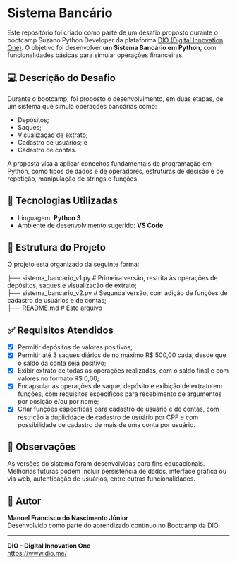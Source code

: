 # Sistema Bancário

Este repositório foi criado como parte de um desafio proposto durante o bootcamp Suzano Python Developer da plataforma [DIO (Digital Innovation One)](https://www.dio.me/). O objetivo foi desenvolver **um Sistema Bancário em Python**, com funcionalidades básicas para simular operações financeiras.

## 💻 Descrição do Desafio

Durante o bootcamp, foi proposto o desenvolvimento, em duas etapas, de um sistema que simula operações bancárias como:

- Depósitos;
- Saques;
- Visualização de extrato;
- Cadastro de usuários; e
- Cadastro de contas.

A proposta visa a aplicar conceitos fundamentais de programação em Python, como tipos de dados e de operadores, estruturas de decisão e de repetição, manipulação de strings e funções.

## 🚀 Tecnologias Utilizadas

- Linguagem: **Python 3**
- Ambiente de desenvolvimento sugerido: **VS Code**

## 📁 Estrutura do Projeto

O projeto está organizado da seguinte forma:

├── sistema_bancario_v1.py # Primeira versão, restrita às operações de depósitos, saques e visualização de extrato;  
├── sistema_bancario_v2.py # Segunda versão, com adição de funções de cadastro de usuários e de contas;  
├── README.md # Este arquivo

## ✅ Requisitos Atendidos

- [x] Permitir depósitos de valores positivos;
- [x] Permitir até 3 saques diários de no máximo R$ 500,00 cada, desde que o saldo da conta seja positivo;
- [x] Exibir extrato de todas as operações realizadas, com o saldo final e com valores no formato R$ 0,00;
- [x] Encapsular as operações de saque, depósito e exibição de extrato em funções, com requisitos específicos para recebimento de argumentos por posição e/ou por nome;
- [x] Criar funções específicas para cadastro de usuário e de contas, com restrição à duplicidade de cadastro de usuário por CPF e com possibilidade de cadastro de mais de uma conta por usuário. 

## 📌 Observações

As versões do sistema foram desenvolvidas para fins educacionais. Melhorias futuras podem incluir persistência de dados, interface gráfica ou via web, autenticação de usuários, entre outras funcionalidades.

## 🧠 Autor

**Manoel Francisco do Nascimento Júnior**  
Desenvolvido como parte do aprendizado contínuo no Bootcamp da DIO.

---

**DIO - Digital Innovation One**  
https://www.dio.me/
